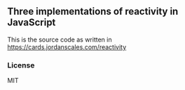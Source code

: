 ## Three implementations of reactivity in JavaScript

This is the source code as written in https://cards.jordanscales.com/reactivity

### License

MIT

